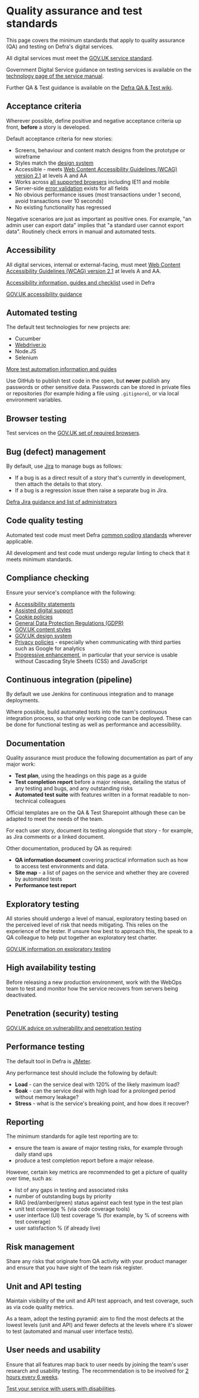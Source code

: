 # Quality assurance and test standards

This page covers the minimum standards that apply to quality assurance (QA) and testing on Defra's digital services.

All digital services must meet the [GOV.UK service standard](https://www.gov.uk/service-manual/service-standard).

Government Digital Service guidance on testing services is available on the [technology page of the service manual](https://www.gov.uk/service-manual/technology).

Further QA & Test guidance is available on the [Defra QA & Test wiki](https://github.com/DEFRA/qa-test/wiki).

## Acceptance criteria

Wherever possible, define positive and negative acceptance criteria up front, **before** a story is developed.

Default acceptance criteria for new stories:

* Screens, behaviour and content match designs from the prototype or wireframe
* Styles match the [design system](https://design-system.service.gov.uk/)
* Accessible - meets [Web Content Accessibility Guidelines (WCAG) version 2.1](https://www.w3.org/WAI/standards-guidelines/wcag/glance/) at levels A and AA
* Works across [all supported browsers](https://www.gov.uk/service-manual/technology/designing-for-different-browsers-and-devices) including IE11 and mobile
* Server-side [error validation](https://design-system.service.gov.uk/components/error-message/) exists for all fields
* No obvious performance issues (most transactions under 1 second, avoid transactions over 10 seconds)
* No existing functionality has regressed

Negative scenarios are just as important as positive ones. For example, "an admin user can export data" implies that "a standard user cannot export data". Routinely check errors in manual and automated tests.

## Accessibility

All digital services, internal or external-facing, must meet [Web Content Accessibility Guidelines (WCAG) version 2.1](https://www.w3.org/WAI/standards-guidelines/wcag/glance/) at levels A and AA.

[Accessibility information, guides and checklist](https://github.com/DEFRA/qa-test/wiki/Accessibility) used in Defra

[GOV.UK accessibility guidance](https://www.gov.uk/service-manual/helping-people-to-use-your-service/making-your-service-accessible-an-introduction)

## Automated testing

The default test technologies for new projects are:

* Cucumber
* [Webdriver.io](https://webdriver.io/)
* Node.JS
* Selenium

[More test automation information and guides](https://github.com/DEFRA/qa-test/wiki/Automation)

Use GitHub to publish test code in the open, but **never** publish any passwords or other sensitive data. Passwords can be stored in private files or repositories (for example hiding a file using `.gitignore`), or via local environment variables.

## Browser testing

Test services on the [GOV.UK set of required browsers](https://www.gov.uk/service-manual/technology/designing-for-different-browsers-and-devices).

## Bug (defect) management

By default, use [Jira](https://www.atlassian.com/software/jira) to manage bugs as follows:

* If a bug is as a direct result of a story that's currently in development, then attach the details to that story.
* If a bug is a regression issue then raise a separate bug in Jira.

[Defra Jira guidance and list of administrators](https://github.com/DEFRA/qa-test/wiki/Jira)

## Code quality testing

Automated test code must meet Defra [common coding standards](https://github.com/DEFRA/software-development-standards/blob/master/standards/common_coding_standards.md) wherever applicable.

All development and test code must undergo regular linting to check that it meets minimum standards.

## Compliance checking

Ensure your service's compliance with the following:

* [Accessibility statements](https://www.gov.uk/guidance/make-your-website-or-app-accessible-and-publish-an-accessibility-statement)
* [Assisted digital support](https://www.gov.uk/service-manual/helping-people-to-use-your-service/assisted-digital-support-introduction)
* [Cookie policies](https://www.gov.uk/service-manual/technology/working-with-cookies-and-similar-technologies)
* [General Data Protection Regulations (GDPR)](https://www.gov.uk/government/publications/guide-to-the-general-data-protection-regulation)
* [GOV.UK content styles](https://www.gov.uk/guidance/content-design/writing-for-gov-uk)
* [GOV.UK design system](https://design-system.service.gov.uk/)
* [Privacy policies](https://www.gov.uk/service-manual/design/collecting-personal-information-from-users) - especially when communicating with third parties such as Google for analytics
* [Progressive enhancement](https://www.gov.uk/service-manual/technology/using-progressive-enhancement), in particular that your service is usable without Cascading Style Sheets (CSS) and JavaScript

## Continuous integration (pipeline)

By default we use Jenkins for continuous integration and to manage deployments.

Where possible, build automated tests into the team's continuous integration process, so that only working code can be deployed. These can be done for functional testing as well as performance and accessibility.

## Documentation

Quality assurance must produce the following documentation as part of any major work:

* **Test plan**, using the headings on this page as a guide
* **Test completion report** before a major release, detailing the status of any testing and bugs, and any outstanding risks
* **Automated test suite** with features written in a format readable to non-technical colleagues

Official templates are on the QA & Test Sharepoint although these can be adapted to meet the needs of the team.

For each user story, document its testing alongside that story - for example, as Jira comments or a linked document.

Other documentation, produced by QA as required:

* **QA information document** covering practical information such as how to access test environments and data.
* **Site map** - a list of pages on the service and whether they are covered by automated tests
* **Performance test report**

## Exploratory testing

All stories should undergo a level of manual, exploratory testing based on the perceived level of risk that needs mitigating. This relies on the experience of the tester. If unsure how best to approach this, the speak to a QA colleague to help put together an exploratory test charter.

[GOV.UK information on exploratory testing](https://www.gov.uk/service-manual/technology/exploratory-testing)

## High availability testing

Before releasing a new production environment, work with the WebOps team to test and monitor how the service recovers from servers being deactivated.

## Penetration (security) testing

[GOV.UK advice on vulnerability and penetration testing](https://www.gov.uk/service-manual/technology/vulnerability-and-penetration-testing)

## Performance testing

The default tool in Defra is [JMeter](https://jmeter.apache.org/).

Any performance test should include the following by default:

* **Load** - can the service deal with 120% of the likely maximum load?
* **Soak** - can the service deal with high load for a prolonged period without memory leakage?
* **Stress** - what is the service's breaking point, and how does it recover?

## Reporting

The minimum standards for agile test reporting are to:

* ensure the team is aware of major testing risks, for example through daily stand ups
* produce a test completion report before a major release.

However, certain key metrics are recommended to get a picture of quality over time, such as:

* list of any gaps in testing and associated risks
* number of outstanding bugs by priority
* RAG (red/amber/green) status against each test type in the test plan
* unit test coverage % (via code coverage tools)
* user interface (UI) test coverage % (for example, by % of screens with test coverage)
* user satisfaction % (if already live)

## Risk management

Share any risks that originate from QA activity with your product manager and ensure that you have sight of the team risk register.

## Unit and API testing

Maintain visibility of the unit and API test approach, and test coverage, such as via code quality metrics.

As a team, adopt the testing pyramid: aim to find the most defects at the lowest levels (unit and API) and fewer defects at the levels where it's slower to test (automated and manual user interface tests).

## User needs and usability

Ensure that all features map back to user needs by joining the team's user research and usability testing. The recommendation is to be involved for [2 hours every 6 weeks](https://www.gov.uk/service-manual/user-research/how-user-research-improves-service-design).

[Test your service with users with disabilities](https://www.gov.uk/service-manual/user-research/running-research-sessions-with-people-with-disabilities).
